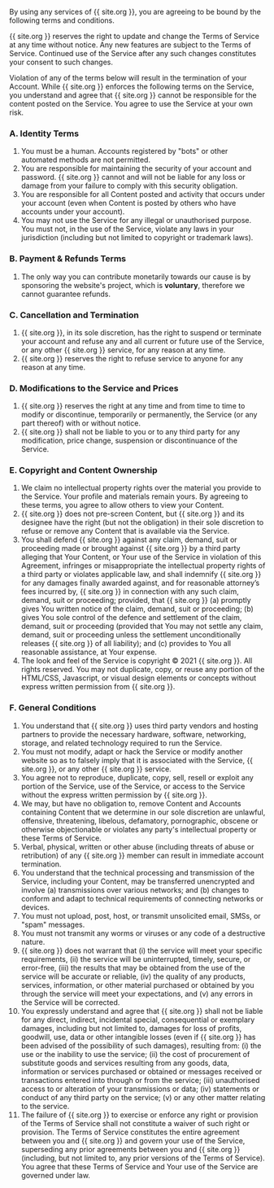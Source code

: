 By using any services of {{ site.org }}, you are agreeing to be bound by the following terms and conditions.

{{ site.org }} reserves the right to update and change the Terms of Service at any time without notice.
Any new features are subject to the Terms of Service. Continued use of the Service after any such changes
constitutes your consent to such changes.

Violation of any of the terms below will result in the termination of your Account. While {{ site.org }} enforces
the following terms on the Service, you understand and agree that {{ site.org }} cannot be responsible for the content
posted on the Service. You agree to use the Service at your own risk.

### A. Identity Terms

  1. You must be a human. Accounts registered by "bots" or other automated methods are not permitted.
  2. You are responsible for maintaining the security of your account and password. {{ site.org }} cannot and will
  not be liable for any loss or damage from your failure to comply with this security obligation.
  3. You are responsible for all Content posted and activity that occurs under your account
  (even when Content is posted by others who have accounts under your account).
  4. You may not use the Service for any illegal or unauthorised purpose. You must not, in the use of the Service,
  violate any laws in your jurisdiction (including but not limited to copyright or trademark laws).

### B. Payment & Refunds Terms

  1. The only way you can contribute monetarily towards our cause is by sponsoring the website's project, which is
  **voluntary**, therefore we cannot guarantee refunds.

### C. Cancellation and Termination

  1. {{ site.org }}, in its sole discretion, has the right to suspend or terminate your account and refuse any and
  all current or future use of the Service, or any other {{ site.org }} service, for any reason at any time.
  2. {{ site.org }} reserves the right to refuse service to anyone for any reason at any time.

### D. Modifications to the Service and Prices

  1. {{ site.org }} reserves the right at any time and from time to time to modify or discontinue, temporarily
  or permanently, the Service (or any part thereof) with or without notice.
  2. {{ site.org }} shall not be liable to you or to any third party for any modification, price change, suspension
  or discontinuance of the Service.

### E. Copyright and Content Ownership

  1. We claim no intellectual property rights over the material you provide to the Service.
  Your profile and materials remain yours. By agreeing to these terms, you agree to allow others to view your Content.
  2. {{ site.org }} does not pre-screen Content, but {{ site.org }} and its designee have the right
  (but not the obligation) in their sole discretion to refuse or remove any Content that is available via the Service.
  3. You shall defend {{ site.org }} against any claim, demand, suit or proceeding made or brought against 
  {{ site.org }} by a third party alleging that Your Content, or Your use of the Service in violation of this Agreement,
  infringes or misappropriate the intellectual property rights of a third party or violates applicable law, and shall
  indemnify {{ site.org }} for any damages finally awarded against, and for reasonable attorney’s fees incurred by,
  {{ site.org }} in connection with any such claim, demand, suit or proceeding; provided, that {{ site.org }}
  (a) promptly gives You written notice of the claim, demand, suit or proceeding; (b) gives You sole control of the
  defence and settlement of the claim, demand, suit or proceeding (provided that You may not settle any claim, demand,
  suit or proceeding unless the settlement unconditionally releases {{ site.org }} of all liability); and
  (c) provides to You all reasonable assistance, at Your expense.
  4. The look and feel of the Service is copyright © 2021 {{ site.org }}. All rights reserved. You may not duplicate,
   copy, or reuse any portion of the HTML/CSS, Javascript, or visual design elements or concepts without express
   written permission from {{ site.org }}.

### F. General Conditions

  1. You understand that {{ site.org }} uses third party vendors and hosting partners to provide the necessary hardware,
  software, networking, storage, and related technology required to run the Service.
  2. You must not modify, adapt or hack the Service or modify another website so as to falsely imply that it is
  associated with the Service, {{ site.org }}, or any other {{ site.org }} service.
  3. You agree not to reproduce, duplicate, copy, sell, resell or exploit any portion of the Service, use of
  the Service, or access to the Service without the express written permission by {{ site.org }}.
  4. We may, but have no obligation to, remove Content and Accounts containing Content that we determine in our sole
  discretion are unlawful, offensive, threatening, libelous, defamatory, pornographic, obscene or otherwise
  objectionable or violates any party's intellectual property or these Terms of Service.
  5. Verbal, physical, written or other abuse (including threats of abuse or retribution) of any {{ site.org }} member 
  can result in immediate account termination.
  6. You understand that the technical processing and transmission of the Service, including your Content,
  may be transferred unencrypted and involve (a) transmissions over various networks; and (b) changes to conform and
  adapt to technical requirements of connecting networks or devices.
  7. You must not upload, post, host, or transmit unsolicited email, SMSs, or "spam" messages.
  8. You must not transmit any worms or viruses or any code of a destructive nature.
  9. {{ site.org }} does not warrant that (i) the service will meet your specific requirements, (ii) the service
  will be uninterrupted, timely, secure, or error-free, (iii) the results that may be obtained from the use of the
  service will be accurate or reliable, (iv) the quality of any products, services, information, or other material
  purchased or obtained by you through the service will meet your expectations, and (v) any errors in the Service
  will be corrected.
  10. You expressly understand and agree that {{ site.org }} shall not be liable for any direct, indirect, incidental
  special, consequential or exemplary damages, including but not limited to, damages for loss of profits, goodwill,
  use, data or other intangible losses (even if {{ site.org }} has been advised of the possibility of such damages),
  resulting from: (i) the use or the inability to use the service; (ii) the cost of procurement of substitute goods
  and services resulting from any goods, data, information or services purchased or obtained or messages received or
  transactions entered into through or from the service; (iii) unauthorised access to or alteration of your
  transmissions or data; (iv) statements or conduct of any third party on the service; (v) or any other matter
  relating to the service.
  11. The failure of {{ site.org }} to exercise or enforce any right or provision of the Terms of Service shall not
  constitute a waiver of such right or provision. The Terms of Service constitutes the entire agreement between you
  and {{ site.org }} and govern your use of the Service, superseding any prior agreements between you and {{ site.org }}
  (including, but not limited to, any prior versions of the Terms of Service). You agree that these Terms of Service
  and Your use of the Service are governed under law.
